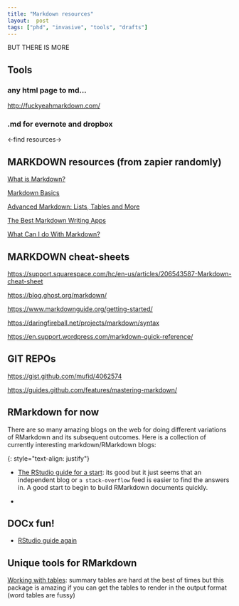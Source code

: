 ```yaml
---
title: "Markdown resources"
layout:  post
tags: ["phd", "invasive", "tools", "drafts"]
---
```

BUT THERE IS MORE

## Tools

### any html page to md...

http://fuckyeahmarkdown.com/

### .md for evernote and dropbox

<-find resources->

## MARKDOWN resources (from zapier randomly)

[What is Markdown?](https://zapier.com/blog/beginner-ultimate-guide-markdown/#history)

[Markdown Basics](https://zapier.com/blog/beginner-ultimate-guide-markdown/#basics)

[Advanced Markdown: Lists, Tables and More](https://zapier.com/blog/beginner-ultimate-guide-markdown/#advanced)

[The Best Markdown Writing Apps](https://zapier.com/blog/beginner-ultimate-guide-markdown/#apps)

[What Can I do With Markdown?](https://zapier.com/blog/beginner-ultimate-guide-markdown/#tools)

## MARKDOWN cheat-sheets

https://support.squarespace.com/hc/en-us/articles/206543587-Markdown-cheat-sheet

https://blog.ghost.org/markdown/

https://www.markdownguide.org/getting-started/

https://daringfireball.net/projects/markdown/syntax

https://en.support.wordpress.com/markdown-quick-reference/

## GIT REPOs

https://gist.github.com/mufid/4062574

https://guides.github.com/features/mastering-markdown/

## RMarkdown for now

There are so many amazing blogs on the web for doing different variations of RMarkdown and its subsequent outcomes. Here is a collection of currently interesting markdown/RMarkdown blogs:

{: style="text-align: justify"}

- [The RStudio guide for a start](https://rmarkdown.rstudio.com/articles_docx.html/): its good but it just seems that an independent blog or `a stack-overflow` feed is easier to find the answers in. A good start to begin to build RMarkdown documents quickly.

- 

## DOCx fun!

- [RStudio guide again](https://rmarkdown.rstudio.com/articles_docx.html)


## Unique tools for RMarkdown

[Working with tables](https://cran.r-project.org/web/packages/summarytools/vignettes/Recommendations-rmarkdown.html): summary tables are hard at the best of times but this package is amazing if you can get the tables to render in the output format (word tables are fussy)

